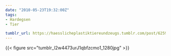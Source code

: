 ```yaml
---
date: "2010-05-23T19:32:00Z"
tags:
- Hardegsen
- Tier

tumblr_url: https://haesslicheplastiktiereundzeugs.tumblr.com/post/625945092
---
```

{{< figure src="tumblr_l2w4473urJ1qbfzcmo1_1280jpg" >}} 
